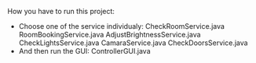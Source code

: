 How you have to run this project: 
  - Choose one of the service individualy: CheckRoomService.java
                              RoomBookingService.java
                              AdjustBrightnessService.java
                              CheckLightsService.java
                              CamaraService.java
                              CheckDoorsService.java
- And then run the GUI: ControllerGUI.java                        
